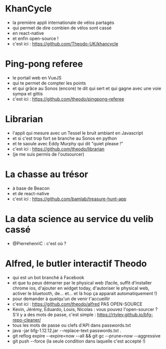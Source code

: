 KhanCycle
=========

* la première appli internationale de vélos partagés
* qui permet de dire combien de vélos sont cassé
* en react-native
* et enfin open-source !
* c'est ici : https://github.com/Theodo-UK/khancycle

Ping-pong referee
=================

* le portail web en VueJS
* qui te permet de compter les points
* et qui grâce au Sonos (encore) te dit qui sert et qui gagne avec une voie sympa et gittis
* c'est ici : https://github.com/theodo/pingpong-referee

Librarian
=========

* l'appli qui mesure avec un Tessel le bruit ambiant en Javascript
* et si c'est trop fort se branche au Sonos en python
* et te saoule avec Eddy Murphy qui dit "quiet please !"
* c'est ici : https://github.com/theodo/librarian
* (je me suis permis de l'outsourcer)

La chasse au trésor
===================

* à base de Beacon
* et de react-native
* c'est ici : https://github.com/bamlab/treasure-hunt-app

La data science au service du velib cassé
=========================================

* @PierrehenriC : c'est où ?

Alfred, le butler interactif Theodo
===================================

* qui est un bot branché à Facebook
* et que tu peux démarrer par le physical web (facile, suffit d'installer chrome ios, d'ajouter en widget today, d'autoriser le physical web, activer le bluetooth, de... et... et là hop ça apparait automatiquement !)
* pour demander à quelqu'un de venir t'accueillir
* c'est ici : https://github.com/theodo/alfred PAS OPEN-SOURCE
* Kevin, Jérémy, Eduardo, Louis, Nicolas : vous pouvez l'open-sourcer ? S'il y a des mots de passe, c'est simple : https://rtyley.github.io/bfg-repo-cleaner/
 * tous les mots de passe ou clefs d'API dans passwords.txt
 * java -jar bfg-1.12.12.jar --replace-text passwords.txt .
 * git reflog expire --expire=now --all && git gc --prune=now --aggressive
 * git push --force (la seule condition dans laquelle c'est accepté !)
